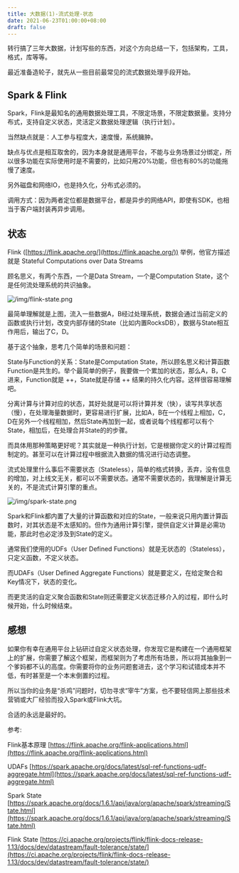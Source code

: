 ```yaml
---
title: 大数据(1)-流式处理-状态
date: 2021-06-23T01:00:00+08:00
draft: false
---
```


转行搞了三年大数据，计划写些的东西，对这个方向总结一下，包括架构，工具，格式，库等等。

最近准备造轮子，就先从一些目前最常见的流式数据处理手段开始。

## Spark & Flink

Spark，Flink是最知名的通用数据处理工具，不限定场景，不限定数据量。支持分布式，支持自定义状态，灵活定义数据处理逻辑（执行计划）。

当然缺点就是：人工参与程度大，速度慢，系统臃肿。

缺点与优点是相互取舍的，因为本身就是通用平台，不能与业务场景过分绑定，所以很多功能在实际使用时是不需要的，比如只用20%功能，但也有80%的功能拖慢了速度。

另外磁盘和网络IO，也是持久化，分布式必须的。

调用方式：因为两者定位都是数据平台，都是异步的网络API，即使有SDK，也相当于客户端封装再异步调用。


## 状态

Flink ([https://flink.apache.org/](https://flink.apache.org/)) 举例，他官方描述就是 Stateful Computations over Data Streams

顾名思义，有两个东西，一个是Data Stream，一个是Computation State，这个是任何流处理系统的共识抽象。

![/img/flink-state.png](/img/flink-state.png)

最简单理解就是上图，流入一些数据A，B经过处理系统，数据会通过当前定义的函数或执行计划，改变内部存储的State（比如内置RocksDB），数据与State相互作用后，输出了C，D。

基于这个抽象，思考几个简单的场景和问题：

State与Function的关系：State是Computation State，所以顾名思义和计算函数Function是共生的。举个最简单的例子，我要做一个累加的状态，那么A，B，C进来，Function就是 ++，State就是存储 ++ 结果的持久化内容。这样很容易理解吧。

分离计算与计算对应的状态，其好处就是可以将计算并发（快），读写共享状态（慢），在处理海量数据时，更容易进行扩展，比如A，B在一个线程上相加，C，D在另外一个线程相加，然后State再加到一起，或者说每个线程都可以有个State，相加后，在处理合并State的的步骤。

而具体用那种策略更好呢？其实就是一种执行计划，它是根据你定义的计算过程而制定的。甚至可以在计算过程中根据流入数据的情况进行动态调整。

流式处理里什么事后不需要状态（Stateless），简单的格式转换，丢弃，没有信息的增加，对上线文无关，都可以不需要状态。通常不需要状态的，我理解是计算无关的，不是流式计算引擎的重点。

![/img/spark-state.png](/img/spark-state.png)

Spark和Flink都内置了大量的计算函数和对应的State，一般来说只用内置计算函数时，对其状态是不太感知的。但作为通用计算引擎，提供自定义计算是必需功能，那此时也必定涉及到State的定义。

通常我们使用的UDFs（User Defined Functions）就是无状态的（Stateless），只定义函数，不定义状态。

而UDAFs（User Defined Aggregate Functions）就是要定义，在给定聚合和Key情况下，状态的变化。

而更灵活的自定义聚合函数和State则还需要定义状态迁移介入的过程，即什么时候开始，什么时候结束。

## 感想

如果你有幸在通用平台上钻研过自定义状态处理，你发现它是构建在一个通用框架上的扩展，你需要了解这个框架，而框架则为了考虑所有场景，所以将其抽象到一个爹妈都不认的高度。你需要将你的业务问题套进去，这个学习和试错成本并不低，有时甚至是一个本末倒置的过程。

所以当你的业务是“杀鸡”问题时，切勿寻求“宰牛”方案，也不要轻信网上那些技术营销或大厂经验而投入Spark或Flink大坑。

合适的永远是最好的。


参考:

Flink基本原理 [https://flink.apache.org/flink-applications.html](https://flink.apache.org/flink-applications.html)

UDAFs [https://spark.apache.org/docs/latest/sql-ref-functions-udf-aggregate.html](https://spark.apache.org/docs/latest/sql-ref-functions-udf-aggregate.html)

Spark State [https://spark.apache.org/docs/1.6.1/api/java/org/apache/spark/streaming/State.html](https://spark.apache.org/docs/1.6.1/api/java/org/apache/spark/streaming/State.html)

Flink State [https://ci.apache.org/projects/flink/flink-docs-release-1.13/docs/dev/datastream/fault-tolerance/state/](https://ci.apache.org/projects/flink/flink-docs-release-1.13/docs/dev/datastream/fault-tolerance/state/)